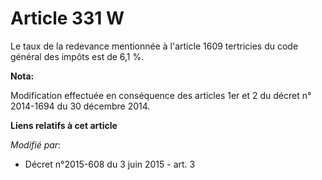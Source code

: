 # Article 331 W

Le taux de la redevance mentionnée à l'article 1609 tertricies du code général des impôts est de 6,1 %.

**Nota:**

Modification effectuée en conséquence des articles 1er et 2 du décret n° 2014-1694 du 30 décembre 2014.

**Liens relatifs à cet article**

_Modifié par_:

  - Décret n°2015-608 du 3 juin 2015 - art. 3
